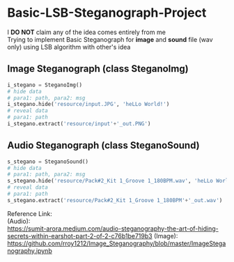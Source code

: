 # Basic-LSB-Steganograph-Project

I **DO NOT** claim any of the idea comes entirely from me\
Trying to implement Basic Steganograph for **image** and **sound** file (wav only) using LSB algorithm with other's idea

## Image Steganograph (class SteganoImg)

```python
i_stegano = SteganoImg()
# hide data
# para1: path, para2: msg
i_stegano.hide('resource/input.JPG', 'heLLo World!')
# reveal data
# para1: path
i_stegano.extract('resource/input'+'_out.PNG')
```

## Audio Steganograph (class SteganoSound)

```python
s_stegano = SteganoSound()
# hide data
# para1: path, para2: msg
s_stegano.hide('resource/Pack#2_Kit 1_Groove 1_180BPM.wav', 'heLLo World!')
# reveal data
# para1: path
s_stegano.extract('resource/Pack#2_Kit 1_Groove 1_180BPM'+'_out.wav')
```

Reference Link:\
(Audio):\
https://sumit-arora.medium.com/audio-steganography-the-art-of-hiding-secrets-within-earshot-part-2-of-2-c76b1be719b3
(Image):\
https://github.com/rroy1212/Image_Steganography/blob/master/ImageSteganography.ipynb


